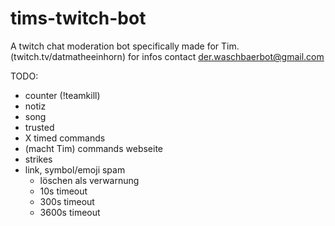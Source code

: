 # tims-twitch-bot

A twitch chat moderation bot specifically made for Tim. (twitch.tv/datmatheeinhorn)
for infos contact der.waschbaerbot@gmail.com

TODO:

-   counter (!teamkill)
-   notiz
-   song
-   trusted
-   X timed commands
-   (macht Tim) commands webseite
-   strikes
-   link, symbol/emoji spam
    -   löschen als verwarnung
    -   10s timeout
    -   300s timeout
    -   3600s timeout
